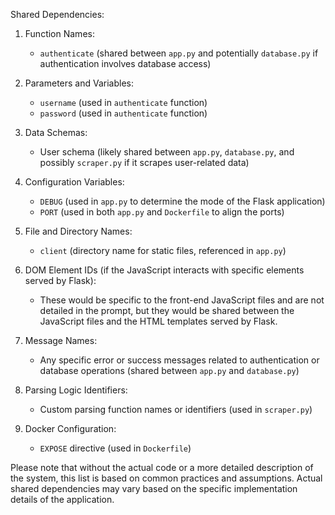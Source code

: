 Shared Dependencies:

1. Function Names:
   - `authenticate` (shared between `app.py` and potentially `database.py` if authentication involves database access)

2. Parameters and Variables:
   - `username` (used in `authenticate` function)
   - `password` (used in `authenticate` function)

3. Data Schemas:
   - User schema (likely shared between `app.py`, `database.py`, and possibly `scraper.py` if it scrapes user-related data)

4. Configuration Variables:
   - `DEBUG` (used in `app.py` to determine the mode of the Flask application)
   - `PORT` (used in both `app.py` and `Dockerfile` to align the ports)

5. File and Directory Names:
   - `client` (directory name for static files, referenced in `app.py`)

6. DOM Element IDs (if the JavaScript interacts with specific elements served by Flask):
   - These would be specific to the front-end JavaScript files and are not detailed in the prompt, but they would be shared between the JavaScript files and the HTML templates served by Flask.

7. Message Names:
   - Any specific error or success messages related to authentication or database operations (shared between `app.py` and `database.py`)

8. Parsing Logic Identifiers:
   - Custom parsing function names or identifiers (used in `scraper.py`)

9. Docker Configuration:
   - `EXPOSE` directive (used in `Dockerfile`)

Please note that without the actual code or a more detailed description of the system, this list is based on common practices and assumptions. Actual shared dependencies may vary based on the specific implementation details of the application.